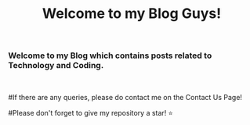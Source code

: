 <h1 align="center">Welcome to my Blog Guys!</h1>

<br>
<h3>
Welcome to my Blog which contains posts related to Technology and Coding.
</h3>
<br>

#If there are any queries, please do contact me on the Contact Us Page!

#Please don't forget to give my repository a star! ⭐️
